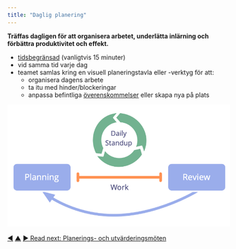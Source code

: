 ```yaml
---
title: "Daglig planering"
---
```



<strong>Träffas dagligen för att organisera arbetet, underlätta inlärning och förbättra produktivitet och effekt.</strong>

- <a href="#" class="tooltip" title="Timebox: A fixed period of time spent focused on a specific activity (which is not necessarily finished by the end of the timebox).">tidsbegränsad</a> (vanligtvis 15 minuter)
- vid samma tid varje dag
- teamet samlas kring en visuell planeringstavla eller -verktyg för att: 
    - organisera dagens arbete
    - ta itu med hinder/blockeringar
    - anpassa befintliga <a href="#" class="tooltip" title="Överenskommelse: An agreed upon guideline, process, protocol or policy designed to guide the flow of value.">överenskommelser</a> eller skapa nya på plats

![Daily standup is an essential meeting for self-organizing teams.](img/meetings/planning-review-standup.png)

<div class="bottom-nav">
<a href="retrospective.html" title="Back to: Återblick">◀</a> <a href="focused-interactions.html" title="Up: Fokuserade interaktioner">▲</a> <a href="planning-and-review-meetings.html" title="Read next: Planerings- och utvärderingsmöten">▶ Read next: Planerings- och utvärderingsmöten</a>
</div>


<script type="text/javascript">
Mousetrap.bind('g n', function() {
    window.location.href = 'planning-and-review-meetings.html';
    return false;
});
</script>


